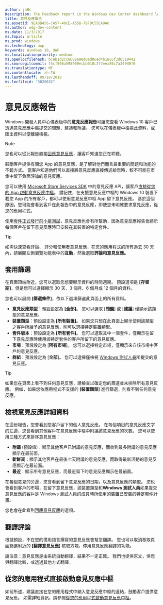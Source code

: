 ```yaml
---
author: jnHs
Description: The Feedback report in the Windows Dev Center dashboard lets you see the problems, suggestions, and upvotes that your Windows 10 customers have submitted through Feedback Hub.
title: 意見反應報告
ms.assetid: 9EA8B456-CA57-40CE-A55B-7BFDC55CA8A8
ms.author: wdg-dev-content
ms.date: 11/3/2017
ms.topic: article
ms.prod: windows
ms.technology: uwp
keywords: Windows 10, UWP
ms.localizationpriority: medium
ms.openlocfilehash: bceb1d2cc6682698d0ad06ed4b1865f3d6510442
ms.sourcegitcommit: f5cf806a595969ecbb018c3f7eea86c7a34940f6
ms.translationtype: MT
ms.contentlocale: zh-TW
ms.lasthandoff: 09/10/2018
ms.locfileid: "3820632"
---
```

# <a name="feedback-report"></a>意見反應報告

Windows 開發人員中心儀表板中的**意見反應報告**可讓您查看 Windows 10 客戶已透過意見反應中樞提交的問題、建議和附議。 您可以在儀表板中檢視此資料，或匯出資料以便離線檢視。

> [!NOTE]
> 您也可以從此報告直接[回應意見反應](respond-to-customer-feedback.md)，讓客戶知道您正在聆聽。

鼓勵客戶提供有關您 App 的意見反應，是了解對他們而言最重要的問題和功能的不錯方式。 當客戶知道他們可以直接將意見反應直接傳送給您時，較不可能在市集中留下負面評論的意見反應。

您可以使用 [Microsoft Store Services SDK](http://aka.ms/store-em-sdk) 中的意見反應 API，讓客戶[直接從您的 App 啟動意見反應中樞](../monetize/launch-feedback-hub-from-your-app.md)。 請記住，在支援意見反應中樞的 Windows 10 裝置下載您 App 的所有客戶，都可以使用意見反應中樞 App 留下意見反應。 基於這個原因，您可能會看到客戶在此報告中的意見反應，即使您未明確要求意見反應，從您的應用程式。

使用[套件正式發行前小眾測試](package-flights.md)，意見反應也會有所幫助，因為意見反應報告會顯示每個客戶在留下意見反應時已安裝在其裝置的特定套件。

> [!TIP]
> 如需快速查看評論、 評分和使用者意見反應，在您的應用程式的所有過去 30 天內，請展開左側瀏覽功能表中的**互動**，然後選取**評論和意見反應。** 


## <a name="apply-filters"></a>套用篩選

在頁面頂端附近，您可以選取您想要顯示資料的時間週期。 預設選項是 **\[存留期\]**，但是您可以選擇顯示 30 天、3 個月、6 個月或 12 個月的資料。

您也可以展開 **\[篩選條件\]**，依以下選項篩選此頁面上的所有資料。

- **意見反應類型**：預設設定為 **\[全部\]**。 您可以選取 [**問題**] 或 [**建議**] 僅顯示該類型的意見反應。
- **裝置類型**：預設設定為 **\[所有裝置\]**。 如果您只想在此頁面上顯示使用該類型之客戶所給予的意見反應，則可以選擇特定裝置類型。
- **套件版本**：預設設定為 **\[所有套件\]**。 您可以選取其中一個套件，僅顯示在留下意見反應時使用該特定套件的客戶所留下的意見反應。
- **市場**：預設設定為 [**所有市場**]。 您可以選擇特定市場，僅顯示來自該市場中客戶的意見反應。
- **群組**：預設設定為 [**全部**]。 您可以選擇僅檢視 [Windows 測試人員](http://insider.windows.com)所提交的意見反應。

> [!TIP]
> 如果您在頁面上看不到任何意見反應，請檢查以確定您的篩選並未排除所有意見反應。 例如，如果您依應用程式不支援的 **\[裝置類型\]** 進行篩選，則看不到任何意見反應。


## <a name="viewing-feedback-details"></a>檢視意見反應詳細資料

在這份報告，您會看到您客戶留下的個人意見反應。 在每個項目的意見反應文字的左邊，您會看到其他客戶在意見反應中樞中附議該意見反應的次數。 您可以使用三種方式來排序意見反應︰

- **附議** (預設值)：顯示其他客戶已附議的意見反應，而收到最多附議的意見反應顯示在最前面。
- **新鮮貨**：顯示其他客戶在最後七天附議的意見反應，而取得最新活動的意見反應顯示在最前面。
- **最近**︰顯示所有意見反應，而最近留下的意見反應顯示在最前面。

在每個意見的旁邊，您會看到留下意見反應的日期，以及意見反應的類型。 您也會看到客戶的市場，在留下意見反應，該裝置類型和**Windows 測試人員**如果提交意見反應的客戶是 Windows 測試人員的成員時所使用的裝置已安裝的特定套件計畫。

您也會在此看到[回應意見反應](respond-to-customer-feedback.md)的選項。


## <a name="translating-feedback"></a>翻譯評論

根據預設，不在您的慣用語言撰寫的意見反應會幫您翻譯。 您也可以取消核取頁面篩選附近的 **\[翻譯意見反應\]** 核取方塊，停用意見反應翻譯的功能。

請注意：意見反應是由系統自動翻譯，結果不一定正確。 我們也提供原文，供您與翻譯比較，或透過其他方式翻譯。


## <a name="launching-feedback-hub-directly-from-your-app"></a>從您的應用程式直接啟動意見反應中樞

如前所述，建議直接在您的應用程式中納入意見反應中樞的連結，鼓勵客戶提供意見反應。 如需詳細資訊，請參閱[從您的應用程式啟動意見反應中樞](../monetize/launch-feedback-hub-from-your-app.md)。

